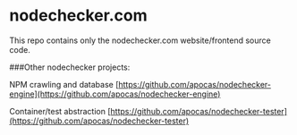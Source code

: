 nodechecker.com
===============

This repo contains only the nodechecker.com website/frontend source code.


###Other nodechecker projects:


NPM crawling and database [https://github.com/apocas/nodechecker-engine](https://github.com/apocas/nodechecker-engine)

Container/test abstraction [https://github.com/apocas/nodechecker-tester](https://github.com/apocas/nodechecker-tester)
